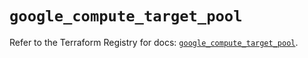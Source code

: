 # `google_compute_target_pool`

Refer to the Terraform Registry for docs: [`google_compute_target_pool`](https://registry.terraform.io/providers/hashicorp/google/5.13.0/docs/resources/compute_target_pool).
